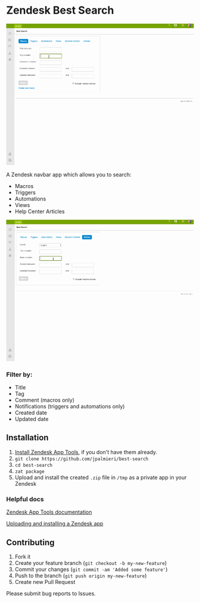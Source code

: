 # Zendesk Best Search

![Macro Search](/assets/search-macros.gif?raw=true)

A Zendesk navbar app which allows you to search:
* Macros
* Triggers
* Automations
* Views
* Help Center Articles

![Article Search](/assets/search-articles.gif?raw=true)

### Filter by:

* Title
* Tag
* Comment (macros only)
* Notifications (triggers and automations only)
* Created date
* Updated date

## Installation

1. [Install Zendesk App Tools](https://support.zendesk.com/hc/en-us/articles/203691236), if you don't have them already.
2. `git clone https://github.com/jpalmieri/best-search`
3. `cd best-search`
4. `zat package`
5. Upload and install the created `.zip` file in `/tmp` as a private app in your Zendesk

### Helpful docs

[Zendesk App Tools documentation](https://developer.zendesk.com/apps/docs/agent/tools)

[Uploading and installing a Zendesk app](https://support.zendesk.com/hc/en-us/articles/203691296--ZAF-v1-Building-your-first-Zendesk-app-Part-5-Installing-the-app-in-your-Zendesk)

## Contributing

1. Fork it
2. Create your feature branch (`git checkout -b my-new-feature`)
3. Commit your changes (`git commit -am 'Added some feature'`)
4. Push to the branch (`git push origin my-new-feature`)
5. Create new Pull Request

Please submit bug reports to Issues.
